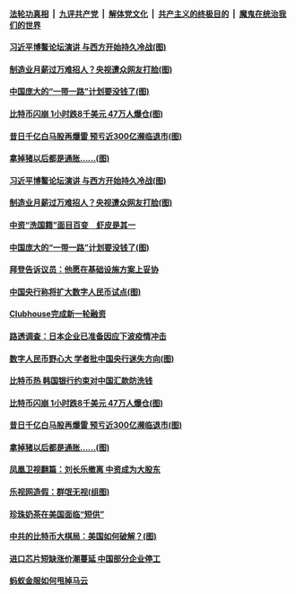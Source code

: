####  [法轮功真相](../../../../basic/blob/master/README.md?t=04202102) &nbsp;|&nbsp; [九评共产党](../../../../9ping.md/blob/master/README.md?t=04202102) &nbsp;|&nbsp; [解体党文化](../../../../jtdwh.md/blob/master/README.md?t=04202102)  &nbsp;|&nbsp; [共产主义的终极目的](../../../../gczydzjmd.md/blob/master/README.md?t=04202102) &nbsp;|&nbsp; [魔鬼在统治我们的世界](../../../../mgztzwmdsj.md/blob/master/README.md?t=04202102) 

#### [习近平博鳌论坛演讲 与西方开始持久冷战(图)](../pages/p5/969318.md?t=04202102) 

#### [制造业月薪过万难招人？央视遭众网友打脸(图)](../pages/p5/969286.md?t=04202102) 

#### [中国庞大的“一带一路”计划要没钱了(图)](../pages/p5/969240.md?t=04202102) 

#### [比特币闪崩 1小时跌8千美元 47万人爆仓(图)](../pages/p5/969196.md?t=04202102) 

#### [昔日千亿白马股再爆雷 预亏近300亿濒临退市(图)](../pages/p5/969192.md?t=04202102) 

#### [拿掉猪以后都是通胀……(图)](../pages/p5/969172.md?t=04202102) 

#### [习近平博鳌论坛演讲 与西方开始持久冷战(图)](../pages/p5/969318.md?t=04202102) 

#### [制造业月薪过万难招人？央视遭众网友打脸(图)](../pages/p5/969286.md?t=04202102) 

#### [中资“洗国籍”面目百变　虾皮是其一](../pages/p5/969277.md?t=04202102) 

#### [中国庞大的“一带一路”计划要没钱了(图)](../pages/p5/969240.md?t=04202102) 

#### [拜登告诉议员：他愿在基础设施方案上妥协](../pages/p5/969275.md?t=04202102) 

#### [中国央行称将扩大数字人民币试点(图)](../pages/p5/969272.md?t=04202102) 

#### [Clubhouse完成新一轮融资](../pages/p5/969238.md?t=04202102) 

#### [路透调查：日本企业已准备因应下波疫情冲击](../pages/p5/969237.md?t=04202102) 

#### [数字人民币野心大 学者批中国央行迷失方向(图)](../pages/p5/969235.md?t=04202102) 

#### [比特币热 韩国银行约束对中国汇款防洗钱](../pages/p5/969231.md?t=04202102) 

#### [比特币闪崩 1小时跌8千美元 47万人爆仓(图)](../pages/p5/969196.md?t=04202102) 

#### [昔日千亿白马股再爆雷 预亏近300亿濒临退市(图)](../pages/p5/969192.md?t=04202102) 

#### [拿掉猪以后都是通胀……(图)](../pages/p5/969172.md?t=04202102) 

#### [凤凰卫视翻篇：刘长乐撤离 中资成为大股东](../pages/p5/969183.md?t=04202102) 

#### [乐视网造假：群氓无视(组图)](../pages/p5/969177.md?t=04202102) 

#### [珍珠奶茶在美国面临“短供”](../pages/p5/969181.md?t=04202102) 

#### [中共的比特币大棋局：美国如何破解？(图)](../pages/p5/969174.md?t=04202102) 

#### [进口芯片短缺涨价潮蔓延 中国部分企业停工](../pages/p5/969152.md?t=04202102) 

#### [蚂蚁金服如何甩掉马云](../pages/p5/969116.md?t=04202102) 


